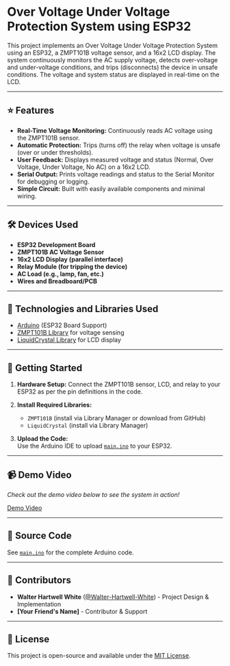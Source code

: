 # Over Voltage Under Voltage Protection System using ESP32

This project implements an Over Voltage Under Voltage Protection System using an ESP32, a ZMPT101B voltage sensor, and a 16x2 LCD display. The system continuously monitors the AC supply voltage, detects over-voltage and under-voltage conditions, and trips (disconnects) the device in unsafe conditions. The voltage and system status are displayed in real-time on the LCD.

---

## ⭐ Features

- **Real-Time Voltage Monitoring:** Continuously reads AC voltage using the ZMPT101B sensor.
- **Automatic Protection:** Trips (turns off) the relay when voltage is unsafe (over or under thresholds).
- **User Feedback:** Displays measured voltage and status (Normal, Over Voltage, Under Voltage, No AC) on a 16x2 LCD.
- **Serial Output:** Prints voltage readings and status to the Serial Monitor for debugging or logging.
- **Simple Circuit:** Built with easily available components and minimal wiring.

---

## 🛠️ Devices Used

- **ESP32 Development Board**
- **ZMPT101B AC Voltage Sensor**
- **16x2 LCD Display (parallel interface)**
- **Relay Module (for tripping the device)**
- **AC Load (e.g., lamp, fan, etc.)**
- **Wires and Breadboard/PCB**

---

## 🧰 Technologies and Libraries Used

- [Arduino](https://www.arduino.cc/) (ESP32 Board Support)
- [ZMPT101B Library](https://github.com/Abdurraziq/ZMPT101B-arduino.git) for voltage sensing
- [LiquidCrystal Library](https://github.com/arduino-libraries/LiquidCrystal.git) for LCD display

---

## 🚀 Getting Started

1. **Hardware Setup:** Connect the ZMPT101B sensor, LCD, and relay to your ESP32 as per the pin definitions in the code.
2. **Install Required Libraries:**  
   - `ZMPT101B` (install via Library Manager or download from GitHub)
   - `LiquidCrystal` (install via Library Manager)

3. **Upload the Code:**  
   Use the Arduino IDE to upload [`main.ino`](OV_UV_Protection_System) to your ESP32.

---

## 📹 Demo Video

*Check out the demo video below to see the system in action!*


[Demo Video](demo/IMG_1395.MOV)


---

## 📄 Source Code

See [`main.ino`](OV_UV_Protection_System.ino) for the complete Arduino code.

---

## 👥 Contributors

- **Walter Hartwell White** ([@Walter-Hartwell-White](https://github.com/Walter-Hartwell-White)) - Project Design & Implementation
- **[Your Friend's Name]** - Contributor & Support

---

## 📜 License

This project is open-source and available under the [MIT License](LICENSE).

